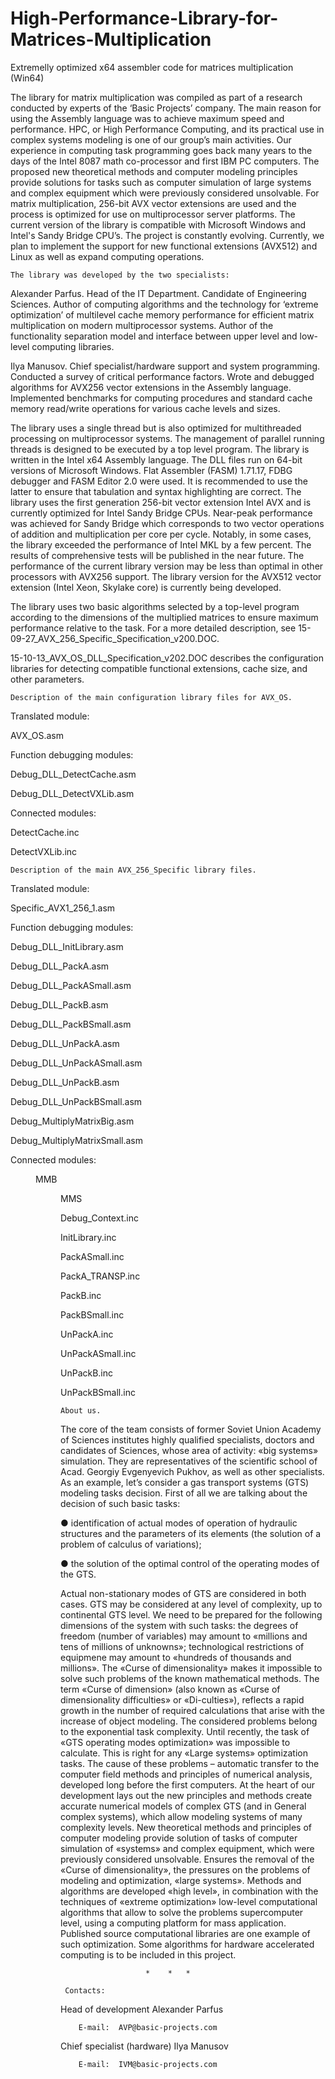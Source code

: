 # High-Performance-Library-for-Matrices-Multiplication
Extremelly optimized x64 assembler code for matrices multiplication (Win64)

The library for matrix multiplication was compiled as part of a research   conducted by experts of the ‘Basic Projects’ company. The main reason for using the Assembly language was to achieve maximum speed and performance. HPC, or High Performance Computing, and its practical use in complex systems modeling is one of our group’s main activities. Our experience in computing task programming goes back many years to the days of the Intel 8087 math co-processor and first IBM PC computers. The proposed new theoretical methods and computer modeling principles provide solutions for tasks such as computer simulation of large systems and complex equipment which were previously considered unsolvable.
For matrix multiplication, 256-bit AVX vector extensions are used and the process is optimized for use on multiprocessor server platforms. The current version of the library is compatible with Microsoft Windows and Intel's Sandy Bridge CPU’s. The project is constantly evolving. Currently, we plan to implement the support for new functional extensions (AVX512) and Linux as well as expand computing operations.

    The library was developed by the two specialists:

Alexander Parfus. Head of the IT Department. Candidate of Engineering Sciences. Author of computing algorithms and the technology for ‘extreme optimization’ of multilevel cache memory performance for efficient matrix multiplication on modern multiprocessor systems. Author of the functionality separation model and interface between upper level and low-level computing libraries.

Ilya Manusov. Chief specialist/hardware support and system programming. Conducted a survey of critical performance factors. Wrote and debugged algorithms for AVX256 vector extensions in the Assembly language. Implemented benchmarks for computing procedures and standard cache memory read/write operations for various cache levels and sizes.

The library uses a single thread but is also optimized for multithreaded processing on multiprocessor systems. The management of parallel running threads is designed to be executed by a top level program. 
The library is written in the Intel x64 Assembly language. The DLL files run on 64-bit versions of Microsoft Windows. Flat Assembler (FASM) 1.71.17,  FDBG debugger and FASM Editor 2.0 were used. It is recommended to use the latter to ensure that tabulation and syntax highlighting are correct.
The library uses the first generation 256-bit vector extension Intel AVX and is currently optimized for Intel Sandy Bridge CPUs. Near-peak performance was achieved for Sandy Bridge which corresponds to two vector operations of addition and multiplication per core per cycle. Notably, in some cases, the library exceeded the performance of Intel MKL by a few percent. The results of comprehensive tests will be published in the near future. The performance of the current library version may be less than optimal in other processors with AVX256 support. The library version for the AVX512 vector extension (Intel Xeon, Skylake core) is currently being developed.

The library uses two basic algorithms selected by a top-level program according to the dimensions of the multiplied matrices to ensure maximum performance relative to the task. For a more detailed description, see 
15-09-27_AVX_256_Specific_Specification_v200.DOC.

15-10-13_AVX_OS_DLL_Specification_v202.DOC describes the configuration libraries for detecting compatible functional extensions, cache size, and other parameters.

    Description of the main configuration library files for AVX_OS.

Translated module:

AVX_OS.asm

Function debugging modules:

Debug_DLL_DetectCache.asm

Debug_DLL_DetectVXLib.asm

Connected modules:

DetectCache.inc

DetectVXLib.inc

    Description of the main AVX_256_Specific library files.
    
Translated module:

Specific_AVX1_256_1.asm

Function debugging modules:

Debug_DLL_InitLibrary.asm

Debug_DLL_PackA.asm

Debug_DLL_PackASmall.asm

Debug_DLL_PackB.asm

Debug_DLL_PackBSmall.asm

Debug_DLL_UnPackA.asm

Debug_DLL_UnPackASmall.asm

Debug_DLL_UnPackB.asm

Debug_DLL_UnPackBSmall.asm

Debug_MultiplyMatrixBig.asm

Debug_MultiplyMatrixSmall.asm

Connected modules:

<DIR> MMB

<DIR> MMS

Debug_Context.inc

InitLibrary.inc

PackASmall.inc

PackA_TRANSP.inc

PackB.inc

PackBSmall.inc

UnPackA.inc

UnPackASmall.inc

UnPackB.inc

UnPackBSmall.inc

    About us.
    
The core of the team consists of former Soviet Union Academy of Sciences institutes highly qualified specialists, doctors and candidates of Sciences, whose area of activity: «big systems» simulation. They are representatives of the scientific school of Acad. Georgiy Evgenyevich Pukhov, as well as other specialists.
As an example, let’s consider a gas transport systems (GTS) modeling tasks decision. First of all we are talking about the decision of such basic tasks:

●	identification of actual modes of operation of hydraulic structures and the parameters of its elements (the solution of a problem of calculus of variations);

●	the solution of the optimal control of the operating modes of the GTS.

Actual non-stationary modes of GTS are considered in both cases. GTS may be considered at any level of complexity, up to continental GTS level.
We need to be prepared for the following dimensions of the system with such tasks: the degrees of freedom (number of variables) may amount to «millions and tens of millions of unknowns»; technological restrictions of equipmenе may amount to «hundreds of thousands and millions».
The «Curse of dimensionality» makes it impossible to solve such problems of the known mathematical methods.
The term «Curse of dimension» (also known as «Curse of dimensionality difficulties» or «Di-culties»), reflects a rapid growth in the number of required calculations that arise with the increase of object modeling. The considered problems belong to the exponential task complexity.
Until recently, the task of «GTS operating modes optimization» was impossible to calculate. This is right for any «Large systems» optimization tasks. The cause of these problems – automatic transfer to the computer field methods and principles of numerical analysis, developed long before the first computers.
At the heart of our development lays out the new principles and methods create accurate numerical models of complex GTS (and in General complex systems), which allow modeling systems of many complexity levels. New theoretical methods and principles of computer modeling provide solution of tasks of computer simulation of «systems» and complex equipment, which were previously considered unsolvable.
Ensures the removal of the «Curse of dimensionality», the pressures on the problems of modeling and optimization, «large systems».
Methods and algorithms are developed «high level», in combination with the techniques of «extreme optimization» low-level computational algorithms that allow to solve the problems supercomputer level, using a computing platform for mass application.
Published source computational libraries are one example of such optimization.
Some algorithms for hardware accelerated computing is to be included in this project.

                       *	*	*

     Contacts: 

Head of development Alexander Parfus

		E-mail:  AVP@basic-projects.com

Chief specialist (hardware) Ilya Manusov

		E-mail:  IVM@basic-projects.com
		

